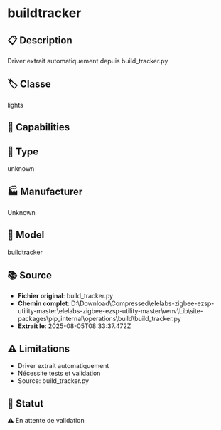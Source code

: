 # buildtracker

## 📋 Description
Driver extrait automatiquement depuis build_tracker.py

## 🏷️ Classe
lights

## 🔧 Capabilities


## 📡 Type
unknown

## 🏭 Manufacturer
Unknown

## 📱 Model
buildtracker

## 📚 Source
- **Fichier original**: build_tracker.py
- **Chemin complet**: D:\Download\Compressed\elelabs-zigbee-ezsp-utility-master\elelabs-zigbee-ezsp-utility-master\venv\Lib\site-packages\pip\_internal\operations\build\build_tracker.py
- **Extrait le**: 2025-08-05T08:33:37.472Z

## ⚠️ Limitations
- Driver extrait automatiquement
- Nécessite tests et validation
- Source: build_tracker.py

## 🚀 Statut
⚠️ En attente de validation
